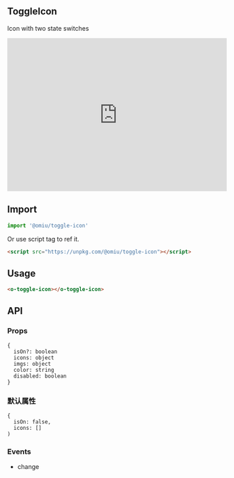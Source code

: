 ## ToggleIcon

Icon with two state switches

<iframe height="351" style="width: 100%;" scrolling="no" title="OMIU ToggleIcon" src="https://codepen.io/omijs/embed/ZEbKwXX?height=351&theme-id=default&default-tab=html,result" frameborder="no" allowtransparency="true" allowfullscreen="true" loading="lazy">
  See the Pen <a href='https://codepen.io/omijs/pen/ZEbKwXX'>OMIU Checkbox</a> by OMI
  (<a href='https://codepen.io/omijs'>@omijs</a>) on <a href='https://codepen.io'>CodePen</a>.
</iframe>

## Import

```js
import '@omiu/toggle-icon'
```

Or use script tag to ref it.


```html
<script src="https://unpkg.com/@omiu/toggle-icon"></script>
```

## Usage

```html
<o-toggle-icon></o-toggle-icon>
```

## API

### Props

```tsx
{
  isOn?: boolean
  icons: object
  imgs: object
  color: string
  disabled: boolean
}
```

### 默认属性

```tsx
{
  isOn: false,
  icons: []
)
```
### Events

* change
